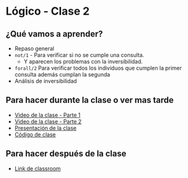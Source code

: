 # Lógico - Clase 2

## ¿Qué vamos a aprender?

* Repaso general
* `not/1` - Para verificar si no se cumple una consulta.
  * Y aparecen los problemas con la inversibilidad.
* `forall/2` Para verificar todos los individuos que cumplen la primer consulta además cumplan la segunda
* Análisis de inversibilidad

## Para hacer durante la clase o ver mas tarde

* [Video de la clase - Parte 1](https://drive.google.com/file/d/1wMIIH5pCeO4iQluT6iSDazX17t940FIN/view?usp=sharing)
* [Video de la clase - Parte 2](https://drive.google.com/file/d/1_kAqFEyKEcTtmlU9kBhVBaVKI_qyYdpf/view?usp=sharing)
* [Presentación de la clase](https://docs.google.com/presentation/d/1RV1mpnZbak9LyJJeBQtd0xJVcBpUXqT1uoj3gQGlodk/edit?usp=sharing)
* [Código de clase](https://github.com/pdep-utn/sabados-tarde/blob/master/seguimiento/2020/funcional/practica/clase-2.hs)

## Para hacer después de la clase

* [Link de classroom](https://classroom.github.com/a/WNkWfkIF)